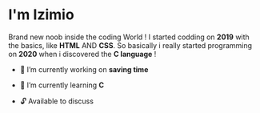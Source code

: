 I'm Izimio
=

Brand new noob inside the coding World ! I started codding on __2019__ with the basics, like __HTML__ AND __CSS__.
So basically i really started programming on __2020__ when i discovered the __C language__ ! 
  

 * 🔭 I’m currently working on  __saving time__
   
    
 * 🎈 I’m currently learning  __C__ 
 
 * 🔓 Available to discuss 
 
